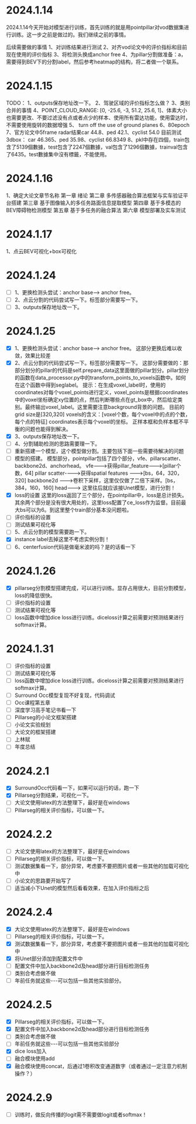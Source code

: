 # 2024.1.14
2024.1.14今天开始对模型进行训练，首先训练的就是用pointpillar对vod数据集进行训练。这一步之前是做过的。我们继续之前的事情。

后续需要做的事情
1、对训练结果进行测试
2、对齐vod论文中的评价指标和目前现在使用的评价指标
3、将检测头换成anchor free
4、为pillar分割做准备：a，需要得到BEV下的分割label，然后参考heatmap的结构，将二者做一个联系。
# 2024.1.15
TODO：
1、outputs保存地址改一下。
2、驾驶区域的评价指标怎么做？
3、类别合并的事情
4、POINT_CLOUD_RANGE: [0, -25.6, -3, 51.2, 25.6, 1]、体素大小也需要更改、不要过滤没有点或者点少的样本、使用所有雷达功能，使用雷达时，不需要使用旋转的数据增强
5、 turn off the use of ground planes
6、80epoch
7、官方论文中5frame radar结果car 44.8、ped 42.1、cyclist 54.0 
目前测试3dbox：
car 46.365、ped 35.98、cyclist 66.8349 
8、pkl中存在四個，train包含了5139個數據，test包含了2247個數據，val包含了1296個數據，trainval包含了6435。test數據集中沒有標籤，不能使用。
# 2024.1.16
1、确定大论文章节名称
第一章 绪论
第二章 多传感器融合算法框架与实车验证平台搭建
第三章 基于图像输入的多任务路面信息提取模型
第四章 基于多模态的BEV障碍物检测模型
第五章 基于多任务的融合算法
第六章 模型部署及实车测试
# 2024.1.17
1、点云BEV可视化+box可视化
# 2024.1.24
- [ ] 1、更换检测头尝试：anchor base--> anchor free。 
- [ ] 2、点云分割的代码尝试写一下。标签部分需要写一下。
- [ ] 3、outputs保存地址改一下。
# 2024.1.25
- [x] 1、更换检测头尝试：anchor base--> anchor free。
这部分更换后难以收敛，效果比较差
- [x] 2、点云分割的代码尝试写一下。标签部分需要写一下。
这部分需要做的：那部分划分的pillar的代码是self.prepare_data这里面做的pillar划分。pillar划分的函数在data_processor.py中的transform_points_to_voxels函数中。如何在这个函数中得到seglabel。
提示：在生成voxel_label时，使用的coordinates对每个voxel_points进行定义，voxel_points是根据coordinates中的voxel坐标确定xy位置的点，然后判断哪些点在gt_box中，然后给定类别。最终输出voxel_label。这里需要注意background背景的问题。
目前的grid size是[320,320]
voxels的含义：[voxel个数，每个voxel中的点的个数，每个点的特征]
coordinates表示每个voxel的坐标。
正样本框和负样本框不平衡的问题也能得到解决。
- [x] 3、outputs保存地址改一下。
- [ ] 4、分割辅助检测的思路需要理一下。
- [ ] 重新搭建一个模型，这个模型做分割。主要包括下面一些需要待解决的问题
- [ ] 模型的搭建。
模型部分，pointpillar包括了四个部分，vfe、pillarscatter、backbone2d、anchorhead。
vfe--->获得pillar_feature--->[pillar个数，64]
pillar scatter---->获得spatial features --->[bs，64，320，320]
backbone2d --->卷积下采样，这里仅仅做了二倍下采样。[bs，384，160，160]
head--->
这里往后就应该接Unet模型，进行分割！
- [x] loss的设置
这里的loss返回了三个部分，在pointpillar中，loss是总计损失。其余两个部分是没有很大用处的，这里loss配置了ce_loss作为监督。目前最大bs可以为6。到这里整个train部分基本没问题啦。
- [ ] 评价指标的设置
- [ ] 测试结果可视化等
- [ ] 5、点云分割的模型需要跑一下。
- [x] instance label去掉这里不考虑实例分割！
- [ ] 6、centerfusion代码是做毫米波的吗？是的话看一下
# 2024.1.26
- [x] pillarseg分割模型搭建完成，可以进行训练。显存占用很大，目前分割模型，loss的降低很快。
- [ ] 评价指标的设置
- [ ] 测试结果可视化等
- [ ] loss函数中增加dice loss进行训练。diceloss计算之前需要对预测结果进行softmax计算。
# 2024.1.31
- [ ] 评价指标的设置
- [ ] 测试结果可视化等
- [ ] loss函数中增加dice loss进行训练。diceloss计算之前需要对预测结果进行softmax计算。
- [ ] Surround Occ模型复现不好复现，代码调试
- [ ] Occ课程第五章
- [ ] 深度学习高手笔记书看一下
- [ ] Pillarseg的小论文框架搭建
- [ ] 小论文实验规划
- [ ] 大论文的框架搭建
- [ ] 上林赋
- [ ] 年度总结

# 2024.2.1
- [x] SurroundOcc代码看一下，如果可以运行的话，跑一下
- [x] Pillarseg分割结果，可视化一下。
- [ ] 大论文使用latex的方法整理下，最好是在windows
- [ ] Pillarseg的相关评价指标，可以做一下。

# 2024.2.2
- [ ] 大论文使用latex的方法整理下，最好是在windows
- [ ] Pillarseg的相关评价指标，可以做一下。
- [ ] 测试数据集看一下，部分异常，考虑要不要把图片或者一些其他的加载可视化中
- [ ] 小论文的思路要开始写了
- [ ] 适当减小下Unet的模型然后看看效果，在加入评价指标之后

# 2024.2.4
- [x] 大论文使用latex的方法整理下，最好是在windows
- [ ] Pillarseg的相关评价指标，可以做一下。
- [x] 测试数据集看一下，部分异常，考虑要不要把图片或者一些其他的加载可视化中
- [x] 将Unet部分添加到配置文件中
- [ ] 配置文件中加入backbone2d及head部分进行目标检测任务
- [ ] 类别合考虑做不做
- [ ] 年前任务就这些---可以包括一些其他实验部分。
# 2024.2.5
- [x] Pillarseg的相关评价指标，可以做一下。
- [x] 配置文件中加入backbone2d及head部分进行目标检测任务
- [ ] 类别合考虑做不做
- [ ] 年前任务就这些---可以包括一些其他实验部分
- [x] dice loss加入
- [ ] 融合模块使用add
- [x] 融合模块使用concat，后通过1卷积改变通道数字（或者通过一定注意力机制操作？）
# 2024.2.9
- [ ] 训练时，做反向传播的logit需不需要做logit或者softmax！